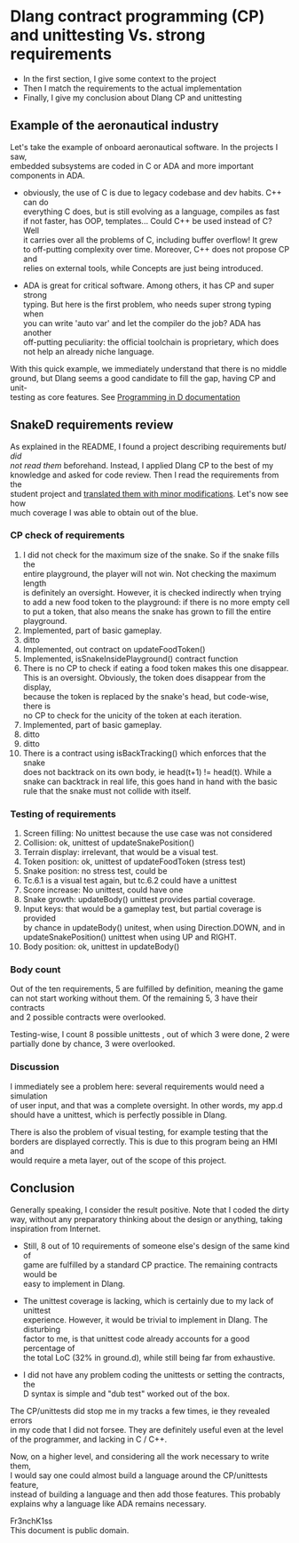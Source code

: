 # Dlang contract programming (CP) and unittesting Vs. strong requirements

- In the first section, I give some context to the project
- Then I match the requirements to the actual implementation
- Finally, I give my conclusion about Dlang CP and unittesting

## Example of the aeronautical industry

Let's take the example of onboard aeronautical software. In the projects I saw,  
embedded subsystems are coded in C or ADA and more important components in ADA.  

- obviously, the use of C is due to legacy codebase and dev habits. C++ can do  
    everything C does, but is still evolving as a language, compiles as fast  
 	if not faster, has OOP, templates... Could C++ be used instead of C? Well  
	it carries over all the problems of C, including buffer overflow! It grew  
	to off-putting complexity over time. Moreover, C++ does not propose CP and  
	relies on external tools, while Concepts are just being introduced.  
	
- ADA is great for critical software. Among others, it has CP and super strong  
    typing. But here is the first problem, who needs super strong typing when  
	you can write 'auto var' and let the compiler do the job? ADA has another  
	off-putting peculiarity: the official toolchain is proprietary, which does  
	not help an already niche language.  
	
With this quick example, we immediately understand that there is no middle  
ground, but Dlang seems a good candidate to fill the gap, having CP and unit-  
testing as core features. See [Programming in D documentation](http://ddili.org/ders/d.en/contracts.html)

## SnakeD requirements review

As explained in the README, I found a project describing requirements but*I did*  
*not read them* beforehand. Instead, I applied Dlang CP to the best of my  
knowledge and asked for code review. Then I read the requirements from the  
student project and [translated them with minor modifications](https://github.com/Fr3nchK1ss/SnakeD/blob/master/Requirements/Snake%20game%20requirements.pdf). Let's now see how  
much coverage I was able to obtain out of the blue.  

### CP check of requirements

1. I did not check for the maximum size of the snake. So if the snake fills the  
    entire playground, the player will not win. Not checking the maximum length  
	is definitely an oversight. However, it is checked indirectly when trying  
	to add a new food token to the  playground: if there is no more empty cell  
	to put a token, that also means the snake has grown to fill the entire  
	playground.
2. Implemented, part of basic gameplay.
3. ditto
4. Implemented, out contract on updateFoodToken()
5. Implemented, isSnakeInsidePlayground() contract function
6. There is no CP to check if eating a food token makes this one disappear.  
    This is an oversight. Obviously, the token does disappear from the display,  
	because the token is replaced by the snake's head, but code-wise, there is  
	no CP to check for the unicity of the token at each iteration.  
7. Implemented, part of basic gameplay.  
8. ditto  
9. ditto
10. There is a contract using isBackTracking() which enforces that the snake  
    does not backtrack on its own body, ie head(t+1) != head(t). While a  
	snake can backtrack  in real life, this goes hand in hand with the basic  
	rule that the snake must not collide with itself.
	
### Testing of requirements

1. Screen filling: No unittest because the use case was not considered  
2. Collision: ok, unittest of updateSnakePosition()  
3. Terrain display: irrelevant, that would be a visual test.  
4. Token position: ok, unittest of updateFoodToken (stress test)  
5. Snake position: no stress test, could be
6. Tc.6.1 is a visual test again, but tc.6.2 could have a unittest  
7. Score increase: No unittest, could have one
8. Snake growth: updateBody() unittest provides partial coverage.
9. Input keys: that would be a gameplay test, but partial coverage is provided  
    by chance in updateBody() unitest, when using Direction.DOWN, and in  
	updateSnakePosition() unittest when using UP and RIGHT.  
10. Body position: ok, unittest in updateBody()


### Body count

Out of the ten requirements, 5 are fulfilled by definition, meaning the game  
can not start working without them. Of the remaining 5, 3 have their contracts  
and 2 possible contracts were overlooked.

Testing-wise, I count 8 possible unittests , out of which 3 were done, 2 were  
partially done by chance, 3 were overlooked.

### Discussion

I immediately see a problem here: several requirements would need a simulation  
of user input, and that was a complete oversight. In other words, my app.d  
should have a unittest, which is perfectly possible in Dlang.  
  
There is also the problem of visual testing, for example testing that the  
borders are displayed correctly. This is due to this program being an HMI and  
would require a meta layer, out of the scope of this project.

## Conclusion

Generally speaking, I consider the result positive. Note that I coded the dirty  
way, without any preparatory thinking about the design or anything, taking  
inspiration from Internet.
  
- Still, 8 out of 10 requirements of someone else's design of the same kind of  
    game are fulfilled by a standard CP practice. The remaining contracts would be  
    easy to implement in Dlang.  
  
- The unittest coverage is lacking, which is certainly due to my lack of unittest  
    experience. However, it would be trivial to implement in Dlang. The disturbing  
	factor to me, is that unittest code already accounts for a good percentage of  
	the total LoC (32% in ground.d), while still being far from exhaustive.  

- I did not have any problem coding the unittests or setting the contracts, the  
    D syntax is simple and "dub test" worked out of the box.  

The CP/unittests did stop me in my tracks a few times, ie they revealed errors  
in my code that I did not forsee. They are definitely useful even at the level  
of the programmer, and lacking in C / C++.
  
Now, on a higher level, and considering all the work  necessary to write them,  
I would say one could almost build a  language around the CP/unittests feature,  
instead of building a language and then add those features. This probably  
explains why a language like ADA remains necessary.
   

Fr3nchK1ss  
This document is public domain.  
